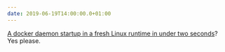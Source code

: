 ```yaml
---
date: 2019-06-19T14:00:00.0+01:00
---
```


[A docker daemon startup in a fresh Linux runtime in under two seconds](https://engineering.docker.com/2019/06/docker-hearts-wsl-2/)? Yes please.
